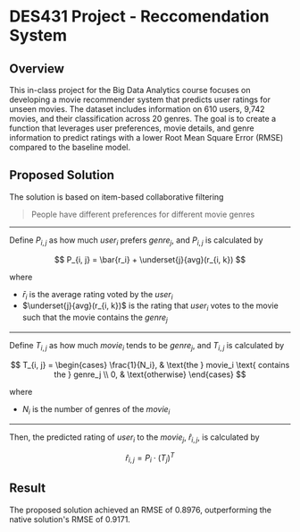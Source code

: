 # DES431 Project - Reccomendation System

## Overview

This in-class project for the Big Data Analytics course focuses on developing a movie recommender system that predicts user ratings for unseen movies. The dataset includes information on 610 users, 9,742 movies, and their classification across 20 genres. The goal is to create a function that leverages user preferences, movie details, and genre information to predict ratings with a lower Root Mean Square Error (RMSE) compared to the baseline model.

## Proposed Solution

The solution is based on item-based collaborative filtering

> People have different preferences for different movie genres

---

Define $P_{i, j}$ as how much $user_i$ prefers $genre_j$, and $P_{i,j}$ is calculated by

$$
P_{i, j} = \bar{r_i} + \underset{j}{avg}(r_{i, k})
$$

where

- $\bar{r}_i$ is the average rating voted by the $user_i$
- $\underset{j}{avg}(r_{i, k})$ is the rating that $user_i$ votes to the movie such that the movie contains the $genre_j$

---

Define $T_{i, j}$ as how much $movie_i$ tends to be $genre_j$, and $T_{i, j}$ is calculated by

$$
T_{i, j} =
\begin{cases}
  \frac{1}{N_i}, & \text{the } movie_i \text{ contains the } genre_j \\
  0, & \text{otherwise}
\end{cases}
$$

where

- $N_i$ is the number of genres of the $movie_i$

---

Then, the predicted rating of $user_i$ to the $movie_j$, $\hat{r}_{i, j}$, is calculated by

$$\hat{r}_{i, j} = P_i \cdot (T_j)^T$$

## Result

The proposed solution achieved an RMSE of 0.8976, outperforming the native solution's RMSE of 0.9171.
